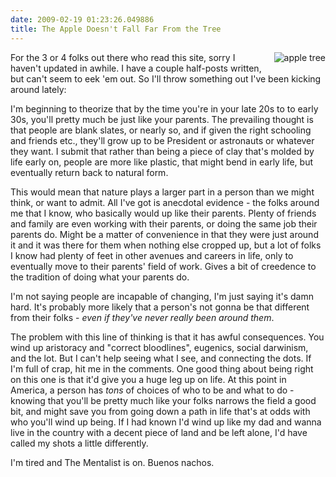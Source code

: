 ```yaml
---
date: 2009-02-19 01:23:26.049886
title: The Apple Doesn't Fall Far From the Tree
---
```

<img src="/images/blog/appletree.jpg" alt="apple tree" style="margin: 0 0 10px 10px; float: right" />For the 3 or 4 folks out there who read this site, sorry I haven't updated in awhile. I have a couple half-posts written, but can't seem to eek 'em out. So I'll throw something out I've been kicking around lately: <p>I'm beginning to theorize that by the time you're in your late 20s to to early 30s, you'll pretty much be just like your parents. The prevailing thought is that people are blank slates, or nearly so, and if given the right schooling and friends etc., they'll grow up to be President or astronauts or whatever they want. I submit that rather than being a piece of clay that's molded by life early on, people are more like plastic, that might bend in early life, but eventually return back to natural form.</p> <p>This would mean that nature plays a larger part in a person than we might think, or want to admit. All I've got is anecdotal evidence - the folks around me that I know, who basically would up like their parents. Plenty of friends and family are even working with their parents, or doing the same job their parents do. Might be a matter of convenience in that they were just around it and it was there for them when nothing else cropped up, but a lot of folks I know had plenty of feet in other avenues and careers in life, only to eventually move to their parents' field of work. Gives a bit of creedence to the tradition of doing what your parents do.</p> <p>I'm not saying people are incapable of changing, I'm just saying it's damn hard. It's probably more likely that a person's not gonna be that different from their folks - <i>even if they've never really been around them</i>.</p> <p>The problem with this line of thinking is that it has awful consequences. You wind up aristoracy and "correct bloodlines", eugenics, social darwinism, and the lot. But I can't help seeing what I see, and connecting the dots. If I'm full of crap, hit me in the comments. One good thing about being right on this one is that it'd give you a huge leg up on life. At this point in America, a person has <i>tons</i> of choices of who to be and what to do - knowing that you'll be pretty much like your folks narrows the field a good bit, and might save you from going down a path in life that's at odds with who you'll wind up being. If I had known I'd wind up like my dad and wanna live in the country with a decent piece of land and be left alone, I'd have called my shots a little differently.</p> <p>I'm tired and The Mentalist is on. Buenos nachos.</p>